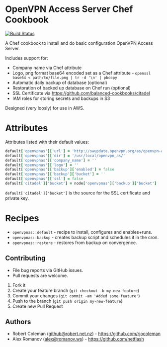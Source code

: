 # OpenVPN Access Server Chef Cookbook

[![Build Status](https://travis-ci.org/rjocoleman/openvpnas.svg?branch=master)](https://travis-ci.org/rjocoleman/openvpnas)

A Chef cookbook to install and do basic configuration OpenVPN Access Server.

Includes support for:

* Company name via Chef attribute
* Logo, png format base64 encoded set as a Chef attribute - `openssl base64 < path/to/file.png | tr -d '\n' | pbcopy`
* Automatic daily backup of database (optional)
* Restoration of backed up database on Chef run (optional)
* SSL Certificate via https://github.com/balanced-cookbooks/citadel
* IAM roles for storing secrets and backups in S3

Designed (very loosly) for use in AWS.


# Attributes

Attributes listed with their default values:

```ruby
default['openvpnas']['url'] = 'http://swupdate.openvpn.org/as/openvpn-as-2.0.6-CentOS6.x86_64.rpm'
default['openvpnas']['dir'] = '/usr/local/openvpn_as/'
default['openvpnas']['company_name'] = ''
default['openvpnas']['logo'] = ''
default['openvpnas']['backup']['enabled'] = false
default['openvpnas']['backup']['bucket'] = ''
default['openvpnas']['ssl'] = false
default['citadel']['bucket'] = node['openvpnas']['backup']['bucket']
```

`default['citadel']['bucket']` is the source for the SSL certificate and private key.


# Recipes

* `openvpnas::default` - recipe to install, configures and enables+runs.
* `openvpnas::backup` - creates backup script and schedules it in the cron.
* `openvpnas::restore` - restores from backup on convergence.


## Contributing

* File bug reports via GitHub issues.
* Pull requests are welcome.

1. Fork it
2. Create your feature branch (`git checkout -b my-new-feature`)
3. Commit your changes (`git commit -am 'Added some feature'`)
4. Push to the branch (`git push origin my-new-feature`)
5. Create new Pull Request

## Authors
  * Robert Coleman (<github@robert.net.nz>) - https://github.com/rjocoleman
  * Alex Romanov (<alex@romanov.ws>) - https://github.com/netflash


